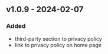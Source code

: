 ## v1.0.9 - 2024-02-07

### Added

- third-party section to privacy policy
- link to privacy policy on home page
